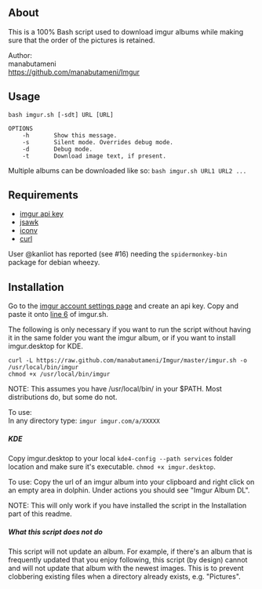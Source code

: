 ## About

This is a 100% Bash script used to download imgur albums while making sure that
the order of the pictures is retained.

Author:  
    manabutameni  
    https://github.com/manabutameni/Imgur

## Usage

    bash imgur.sh [-sdt] URL [URL]

    OPTIONS
        -h       Show this message.
        -s       Silent mode. Overrides debug mode.
        -d       Debug mode.
        -t       Download image text, if present.

Multiple albums can be downloaded like so: `bash imgur.sh URL1 URL2 ...`

## Requirements

  * [imgur api key](https://imgur.com/account/settings/apps)
  * [jsawk](https://github.com/micha/jsawk)
  * [iconv](http://man7.org/linux/man-pages/man1/iconv.1.html)
  * [curl](http://curl.haxx.se/)

  User @kanliot has reported (see #16) needing the `spidermonkey-bin` package for debian wheezy.

## Installation

Go to the [imgur account settings page](https://imgur.com/account/settings/apps) and create an api key.
Copy and paste it onto [line 6](https://github.com/manabutameni/Imgur/blob/master/imgur.sh#L6) of imgur.sh.

The following is only necessary if you want to run the script without having it in the
same folder you want the imgur album, or if you want to install imgur.desktop
for KDE.

    curl -L https://raw.github.com/manabutameni/Imgur/master/imgur.sh -o /usr/local/bin/imgur
    chmod +x /usr/local/bin/imgur

NOTE: This assumes you have /usr/local/bin/ in your $PATH.
Most distributions do, but some do not.

To use:  
In any directory type: `imgur imgur.com/a/XXXXX`

##### KDE

Copy imgur.desktop to your local `kde4-config --path services` folder
location and make sure it's executable. `chmod +x imgur.desktop`.

To use: Copy the url of an imgur album into your clipboard and right
click on an empty area in dolphin. Under actions you should see "Imgur
Album DL".

NOTE: This will only work if you have installed the script in the
Installation part of this readme.

##### What this script does not do

This script will not update an album. For example, if there's an album
that is frequently updated that you enjoy following, this script (by
design) cannot and will not update that album with the newest images.
This is to prevent clobbering existing files when a directory already
exists, e.g. "Pictures".
